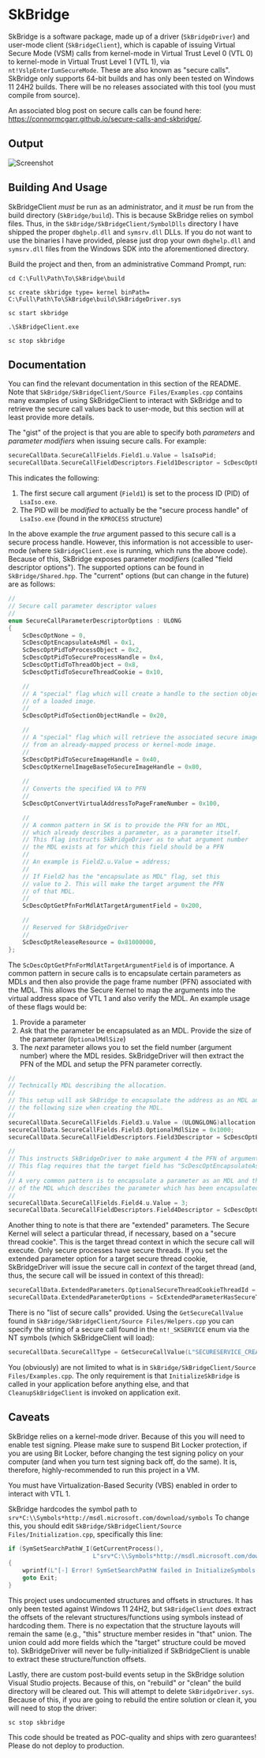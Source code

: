 # SkBridge
SkBridge is a software package, made up of a driver (`SkBridgeDriver`) and user-mode client (`SkBridgeClient`), which is capable of issuing Virtual Secure Mode (VSM) calls from kernel-mode in Virtual Trust Level 0 (VTL 0) to kernel-mode in Virtual Trust Level 1 (VTL 1), via `nt!VslpEnterIumSecureMode`. These are also known as "secure calls". SkBridge only supports 64-bit builds and has only been tested on Windows 11 24H2 builds. There will be no releases associated with this tool (you must compile from source).

An associated blog post on secure calls can be found here: https://connormcgarr.github.io/secure-calls-and-skbridge/.

## Output
![Screenshot](skbridge-usage.png)

## Building And Usage
SkBridgeClient _must_ be run as an administrator, and it _must_ be run from the build directory (`SkBridge/build`). This is because SkBridge relies on symbol files. Thus, in the `SkBridge/SkBridgeClient/SymbolDlls` directory I have shipped the proper `dbghelp.dll` and `symsrv.dll` DLLs. If you do not want to use the binaries I have provided, please just drop your own `dbghelp.dll` and `symsrv.dll` files from the Windows SDK into the aforementioned directory.

Build the project and then, from an administrative Command Prompt, run:

```
cd C:\Full\Path\To\SkBridge\build

sc create skbridge type= kernel binPath= C:\Full\Path\To\SkBridge\build\SkBridgeDriver.sys

sc start skbridge

.\SkBridgeClient.exe

sc stop skbridge
```

## Documentation
You can find the relevant documentation in this section of the README. Note that `SkBridge/SkBridgeClient/Source Files/Examples.cpp` contains many examples of using SkBridgeClient to interact with SkBridge and to retrieve the secure call values back to user-mode, but this section will at least provide more details.

The "gist" of the project is that you are able to specify both _parameters_ and _parameter modifiers_ when issuing secure calls. For example:

```c
secureCallData.SecureCallFields.Field1.u.Value = lsaIsoPid;
secureCallData.SecureCallFieldDescriptors.Field1Descriptor = ScDescOptPidToSecureProcessHandle;
```

This indicates the following:
1. The first secure call argument (`Field1`) is set to the process ID (PID) of `LsaIso.exe`.
2. The PID will be _modified_ to actually be the "secure process handle" of `LsaIso.exe` (found in the `KPROCESS` structure)

In the above example the _true_ argument passed to this secure call is a secure process handle. However, this information is not accessible to user-mode (where `SkBridgeClient.exe` is running, which runs the above code). Because of this, SkBridge exposes parameter _modifiers_ (called "field descriptor options"). The supported options can be found in `SkBridge/Shared.hpp`. The "current" options (but can change in the future) are as follows:

```c
//
// Secure call parameter descriptor values
//
enum SecureCallParameterDescriptorOptions : ULONG
{
    ScDescOptNone = 0,
    ScDescOptEncapsulateAsMdl = 0x1,
    ScDescOptPidToProcessObject = 0x2,
    ScDescOptPidToSecureProcessHandle = 0x4,
    ScDescOptTidToThreadObject = 0x8,
    ScDescOptTidToSecureThreadCookie = 0x10,

    //
    // A "special" flag which will create a handle to the section object
    // of a loaded image.
    //
    ScDescOptPidToSectionObjectHandle = 0x20,

    //
    // A "special" flag which will retrieve the associated secure image handle
    // from an already-mapped process or kernel-mode image.
    //
    ScDescOptPidToSecureImageHandle = 0x40,
    ScDescOptKernelImageBaseToSecureImageHandle = 0x80,
    
    //
    // Converts the specified VA to PFN
    //
    ScDescOptConvertVirtualAddressToPageFrameNumber = 0x100,

    //
    // A common pattern in SK is to provide the PFN for an MDL,
    // which already describes a parameter, as a parameter itself.
    // This flag instructs SkBridgeDriver as to what argument number
    // the MDL exists at for which this field should be a PFN
    // 
    // An example is Field2.u.Value = address;
    // 
    // If Field2 has the "encapsulate as MDL" flag, set this
    // value to 2. This will make the target argument the PFN
    // of that MDL.
    //
    ScDescOptGetPfnForMdlAtTargetArgumentField = 0x200,

    //
    // Reserved for SkBridgeDriver
    //
    ScDescOptReleaseResource = 0x81000000,
};
```

The `ScDescOptGetPfnForMdlAtTargetArgumentField` is of importance. A common pattern in secure calls is to encapsulate certain parameters as MDLs and then also provide the page frame number (PFN) associated with the MDL. This allows the Secure Kernel to map the arguments into the virtual address space of VTL 1 and also verify the MDL. An example usage of these flags would be:

1. Provide a parameter
2. Ask that the parameter be encapsulated as an MDL. Provide the size of the parameter (`OptionalMdlSize`)
3. The _next_ parameter allows you to set the field number (argument number) where the MDL resides. SkBridgeDriver will then extract the PFN of the MDL and setup the PFN parameter correctly.

```c
//
// Technically MDL describing the allocation.
// 
// This setup will ask SkBridge to encapsulate the address as an MDL and to use
// the following size when creating the MDL.
//
secureCallData.SecureCallFields.Field3.u.Value = (ULONGLONG)allocation;
secureCallData.SecureCallFields.Field3.OptionalMdlSize = 0x1000;
secureCallData.SecureCallFieldDescriptors.Field3Descriptor = ScDescOptEncapsulateAsMdl;

//
// This instructs SkBridgeDriver to make argument 4 the PFN of argument 3 (which is an MDL).
// This flag requires that the target field has "ScDescOptEncapsulateAsMdl" set.
// 
// A very common pattern is to encapsulate a parameter as an MDL and the _next_ parameter becomes the PFN
// of the MDL which describes the parameter which has been encapsulated by an MDL.
//
secureCallData.SecureCallFields.Field4.u.Value = 3;
secureCallData.SecureCallFieldDescriptors.Field4Descriptor = ScDescOptGetPfnForMdlAtTargetArgumentField;
```

Another thing to note is that there are "extended" parameters. The Secure Kernel will select a particular thread, if necessary, based on a "secure thread cookie". This is the target thread context in which the secure call will execute. Only secure processes have secure threads. If you set the extended parameter option for a target secure thread cookie, SkBridgeDriver will issue the secure call in _context_ of the target thread (and, thus, the secure call will be issued in context of this thread):

```c
secureCallData.ExtendedParameters.OptionalSecureThreadCookieThreadId = lsaIsoTid;
secureCallData.ExtendedParameterOptions = ScExtendedParameterHasSecureThreadCookie;
```

There is no "list of secure calls" provided. Using the `GetSecureCallValue` found in `SkBridge/SkBridgeClient/Source Files/Helpers.cpp` you can specify the string of a secure call found in the `nt!_SKSERVICE` enum via the NT symbols (which SkBridgeClient will load):

```c
secureCallData.SecureCallType = GetSecureCallValue(L"SECURESERVICE_CREATE_SECURE_ALLOCATION");
```

You (obviously) are not limited to what is in `SkBridge/SkBridgeClient/Source Files/Examples.cpp`. The only requirement is that `InitializeSkBridge` is called in your application before anything else, and that `CleanupSkBridgeClient` is invoked on application exit.

## Caveats
SkBridge relies on a kernel-mode driver. Because of this you will need to enable test signing. Please make sure to suspend Bit Locker protection, if you are using Bit Locker, before changing the test signing policy on your computer (and when you turn test signing back off, do the same). It is, therefore, highly-recommended to run this project in a VM.

You must have Virtualization-Based Security (VBS) enabled in order to interact with VTL 1.

SkBridge hardcodes the symbol path to `srv*C:\\Symbols*http://msdl.microsoft.com/download/symbols` To change this, you should edit `SkBridge/SkBridgeClient/Source Files/Initialization.cpp`, specifically this line:

```c
if (SymSetSearchPathW_I(GetCurrentProcess(),
                        L"srv*C:\\Symbols*http://msdl.microsoft.com/download/symbols") == FALSE)
{
    wprintf(L"[-] Error! SymSetSearchPathW failed in InitializeSymbols. (GLE: %d)\n", GetLastError());
    goto Exit;
}
```

This project uses undocumented structures and offsets in structures. It has only been tested against Windows 11 24H2, but `SkBridgeClient` _does_ extract the offsets of the relevant structures/functions using symbols instead of hardcoding them. There is no expectation that the structure layouts will remain the same (e.g., "this" structure member resides in "that" union. The union could add more fields which the "target" structure could be moved to). SkBridgeDriver will never be fully-initialized if SkBridgeClient is unable to extract these structure/function offsets.

Lastly, there are custom post-build events setup in the SkBridge solution Visual Studio projects. Because of this, on "rebuild" or "clean" the build directory will be cleared out. This will attempt to delete `SkBridgeDriver.sys`. Because of this, if you are going to rebuild the entire solution or clean it, you will need to stop the driver:

`sc stop skbridge`

This code should be treated as POC-quality and ships with zero guarantees! Please do not deploy to production.